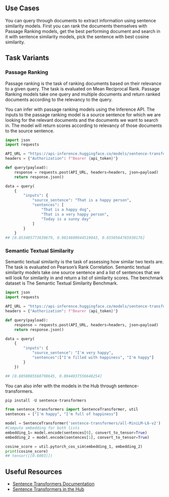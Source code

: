 ## Use Cases
You can query through documents to extract information using sentence similarity models. First you can rank the documents themselves with Passage Ranking models, get the best performing document and search in it with sentence similarity models, pick the sentence with best cosine similarity. 

## Task Variants
### Passage Ranking
Passage ranking is the task of ranking documents based on their relevance to a given query. The task is evaluated on Mean Reciprocal Rank. Passage Ranking models take one query and multiple documents and return ranked documents according to the relevancy to the query.

You can infer with passage ranking models using the Inference API. The inputs to the passage ranking model is a source sentence for which we are looking for the relevant documents and the documents we want to search in. The model will return scores according to relevancy of those documents to the source sentence. 

```python
import json
import requests

API_URL = "https://api-inference.huggingface.co/models/sentence-transformers/msmarco-distilbert-base-tas-b" # msmarco models are used for passage ranking
headers = {"Authorization": f"Bearer {api_token}"}

def query(payload):
    response = requests.post(API_URL, headers=headers, json=payload)
    return response.json()

data = query(
    {
        "inputs": {
            "source_sentence": "That is a happy person",
            "sentences": [
                "That is a happy dog",
                "That is a very happy person",
                "Today is a sunny day"
            ]
        }
    }
## [0.853405773639679, 0.9814600944519043, 0.6550564765930176]
```

### Semantic Textual Similarity
Semantic textual similarity is the task of assessing how similar two texts are. The task is evaluated on Pearson’s Rank Correlation. Semantic textual similarity models take one source sentence and a list of sentences that we will look for similarity in and return a list of similarity scores. The benchmark dataset is The Semantic Textual Similarity Benchmark.

```python
import json
import requests

API_URL = "https://api-inference.huggingface.co/models/sentence-transformers/all-MiniLM-L6-v2" # sentence similarity model
headers = {"Authorization": f"Bearer {api_token}"}

def query(payload):
    response = requests.post(API_URL, headers=headers, json=payload)
    return response.json()

data = query(
    {
        "inputs": {
            "source_sentence": "I'm very happy",
            "sentences":["I'm filled with happiness", "I'm happy"]
        }
    })

## [0.6058085560798645, 0.8944037556648254]
```
You can also infer with the models in the Hub through sentence-transformers.

```python
pip install -U sentence-transformers

from sentence_transformers import SentenceTransformer, util
sentences = ["I'm happy", "I'm full of happiness"]

model = SentenceTransformer('sentence-transformers/all-MiniLM-L6-v2')
#Compute embedding for both lists
embedding_1= model.encode(sentences[0], convert_to_tensor=True)
embedding_2 = model.encode(sentences[1], convert_to_tensor=True)

cosine_score = util.pytorch_cos_sim(embedding_1, embedding_2)
print(cosine_score)
## tensor([[0.6003]])
```


## Useful Resources
- [Sentence Transformers Documentation](https://www.sbert.net/)
- [Sentence Transformers in the Hub](https://huggingface.co/blog/sentence-transformers-in-the-hub)
